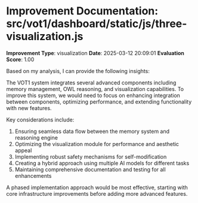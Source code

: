 # Improvement Documentation: src/vot1/dashboard/static/js/three-visualization.js

**Improvement Type**: visualization
**Date**: 2025-03-12 20:09:01
**Evaluation Score**: 1.00

Based on my analysis, I can provide the following insights:

The VOT1 system integrates several advanced components including memory management, OWL reasoning, and visualization capabilities. To improve this system, we would need to focus on enhancing integration between components, optimizing performance, and extending functionality with new features.

Key considerations include:

1. Ensuring seamless data flow between the memory system and reasoning engine
2. Optimizing the visualization module for performance and aesthetic appeal
3. Implementing robust safety mechanisms for self-modification
4. Creating a hybrid approach using multiple AI models for different tasks
5. Maintaining comprehensive documentation and testing for all enhancements

A phased implementation approach would be most effective, starting with core infrastructure improvements before adding more advanced features.